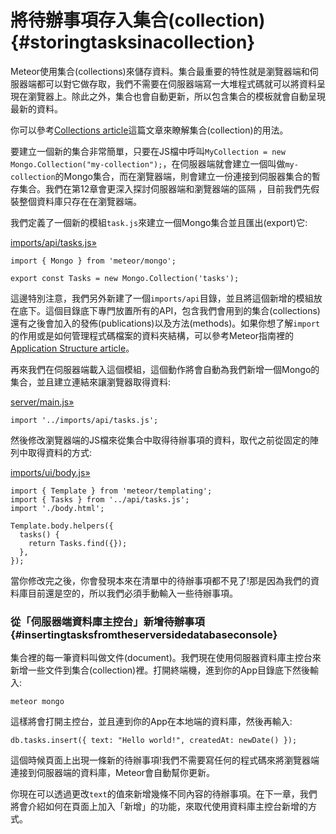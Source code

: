 # 將待辦事項存入集合\(collection\) {#storingtasksinacollection}

Meteor使用集合\(collections\)來儲存資料。集合最重要的特性就是瀏覽器端和伺服器端都可以對它做存取，我們不需要在伺服器端寫一大堆程式碼就可以將資料呈現在瀏覽器上。除此之外，集合也會自動更新，所以包含集合的模板就會自動呈現最新的資料。

你可以參考[Collections article](http://guide.meteor.com/collections.html)這篇文章來瞭解集合\(collection\)的用法。

要建立一個新的集合非常簡單，只要在JS檔中呼叫`MyCollection = new Mongo.Collection("my-collection");`，在伺服器端就會建立一個叫做`my-collection`的Mongo集合，而在瀏覽器端，則會建立一份連接到伺服器集合的暫存集合。我們在第12章會更深入探討伺服器端和瀏覽器端的區隔 ，目前我們先假裝整個資料庫只存在在瀏覽器端。

我們定義了一個新的模組`task.js`來建立一個Mongo集合並且匯出\(export\)它:

[imports/api/tasks.js»](https://github.com/meteor/simple-todos/commit/9ee57a11d41eac7791920a24497bef8716a6301f)

```
import { Mongo } from 'meteor/mongo';

export const Tasks = new Mongo.Collection('tasks');
```

這邊特別注意，我們另外新建了一個`imports/api`目錄，並且將這個新增的模組放在底下。這個目錄底下專門放置所有的API，包含我們會用到的集合\(collections\)還有之後會加入的發佈\(publications\)以及方法\(methods\)。如果你想了解`import`的作用或是如何管理程式碼檔案的資料夾結構，可以參考Meteor指南裡的[Application Structure article](http://guide.meteor.com/structure.html)。

再來我們在伺服器端載入這個模組，這個動作將會自動為我們新增一個Mongo的集合，並且建立連結來讓瀏覽器取得資料:

[server/main.js»](https://github.com/meteor/simple-todos/commit/96f0e2a82fa51aeb72170c2fb30814245806fd1c)

```
import '../imports/api/tasks.js';
```

然後修改瀏覽器端的JS檔來從集合中取得待辦事項的資料，取代之前從固定的陣列中取得資料的方式:

[imports/ui/body.js»](https://github.com/meteor/simple-todos/commit/f345b40d5bf55026d8bb72a771971d06f6cec25e)

```
import { Template } from 'meteor/templating';
import { Tasks } from '../api/tasks.js';
import './body.html';

Template.body.helpers({
  tasks() {
    return Tasks.find({});
  },
});
```

當你修改完之後，你會發現本來在清單中的待辦事項都不見了!那是因為我們的資料庫目前還是空的，所以我們必須手動輸入一些待辦事項。

### 從「伺服器端資料庫主控台」新增待辦事項 {#insertingtasksfromtheserversidedatabaseconsole}

集合裡的每一筆資料叫做文件\(document\)。我們現在使用伺服器資料庫主控台來新增一些文件到集合\(collection\)裡。打開終端機，進到你的App目錄底下然後輸入:

```
meteor mongo
```

這樣將會打開主控台，並且連到你的App在本地端的資料庫，然後再輸入:

```
db.tasks.insert({ text: "Hello world!", createdAt: newDate() });
```

這個時候頁面上出現一條新的待辦事項!我們不需要寫任何的程式碼來將瀏覽器端連接到伺服器端的資料庫，Meteor會自動幫你更新。

你現在可以透過更改`text`的值來新增幾條不同內容的待辦事項。在下一章，我們將會介紹如何在頁面上加入「新增」的功能，來取代使用資料庫主控台新增的方式。

